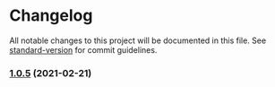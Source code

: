 # Changelog

All notable changes to this project will be documented in this file. See [standard-version](https://github.com/conventional-changelog/standard-version) for commit guidelines.

### [1.0.5](///compare/v1.0.4...v1.0.5) (2021-02-21)
